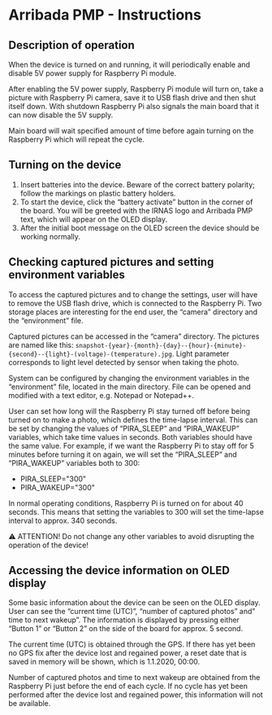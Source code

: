 # Arribada PMP - Instructions

## Description of operation
When the device is turned on and running, it will periodically enable and disable 5V power supply for Raspberry Pi module.

After enabling the 5V power supply, Raspberry Pi module will turn on, take a picture with Raspberry Pi camera, save it to USB flash drive and then shut itself down. With shutdown Raspberry Pi also signals the main board that it can now disable the 5V supply.

Main board will wait specified amount of time before again turning on the Raspberry Pi which will repeat the cycle.

## Turning on the device
1. Insert batteries into the device. Beware of the correct battery polarity; follow the markings on plastic battery holders.
2. To start the device, click the “battery activate” button in the corner of the board. You will be greeted with the IRNAS logo and Arribada PMP text, which will appear on the OLED display.
3. After the initial boot message on the OLED screen the device should be working normally.

## Checking captured pictures and setting environment variables
To access the captured pictures and to change the settings, user will have to remove the USB flash drive, which is connected to the Raspberry Pi. Two storage places are interesting for the end user, the “camera” directory and the “environment” file.

Captured pictures can be accessed in the “camera” directory. The pictures are named like this: `snapshot-{year}-{month}-{day}--{hour}-{minute}-{second}--{light}-(voltage)-(temperature).jpg`. Light parameter corresponds to light level detected by sensor when taking the photo.

System can be configured by changing the environment variables in the “environment” file, located in the main directory. File can be opened and modified with a text editor, e.g. Notepad or Notepad++.

User can set how long will the Raspberry Pi stay turned off before being turned on to make a photo, which defines the time-lapse interval. This can be set by changing the values of “PIRA_SLEEP” and “PIRA_WAKEUP” variables, which take time values in seconds. Both variables should have the same value. For example, if we want the Raspberry Pi to stay off for 5 minutes before turning it on again, we will set the “PIRA_SLEEP” and “PIRA_WAKEUP” variables both to 300:
*	PIRA_SLEEP="300"
*	PIRA_WAKEUP="300"

In normal operating conditions, Raspberry Pi is turned on for about 40 seconds. This means that setting the variables to 300 will set the time-lapse interval to approx. 340 seconds.

⚠️ ATTENTION! Do not change any other variables to avoid disrupting the operation of the device!

## Accessing the device information on OLED display
Some basic information about the device can be seen on the OLED display. User can see the “current time (UTC)”, “number of captured photos” and” time to next wakeup”. The information is displayed by pressing either “Button 1” or “Button 2” on the side of the board for approx. 5 second.

The current time (UTC) is obtained through the GPS. If there has yet been no GPS fix after the device lost and regained power, a reset date that is saved in memory will be shown, which is 1.1.2020, 00:00.

Number of captured photos and time to next wakeup are obtained from the Raspberry Pi just before the end of each cycle. If no cycle has yet been performed after the device lost and regained power, this information will not be available.
